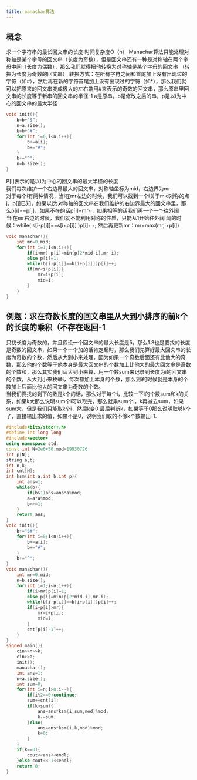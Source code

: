 ```yaml
---
title: manachar算法
---
```


## 概念
求一个字符串的最长回文串的长度
时间复杂度O（n）
Manachar算法只能处理对称轴是某个字母的回文串（长度为奇数），但是回文串还有一种是对称轴在两个字母中间（长度为偶数），那么我们就得把他转换为对称轴是某个字母的回文串 （转换为长度为奇数的回文串）
转换方式：在所有字符之间和首尾加上没有出现过的字符（如#），然后再在新的字符首尾加上没有出现过的字符（如*），那么我们就可以把原来的回文串变成极大的左右端用#来表示的奇数的回文串，那么原串里回文串的长度等于新串的回文串的半径-1
a是原串，b是修改之后的串，p是以i为中心的回文串的最大半径
```cpp
void init(){
	b=b+"$";
	n=a.size();
	b=b+"#";
	for(int i=0;i<n;i++){
		b+=a[i];
		b+="#";
	}
	b+="^";
	n=b.size();
}
```
P[i]表示的是以i为中心的回文串的最大半径的长度  
我们每次维护一个右边界最大的回文串，对称轴坐标为mid，右边界为mr  
对于每个i有两种情况，当i在mr左边的时候，我们可以找到一个i关于mid对称的点j，p[j]已知，如果以j为对称轴的回文串在我们维护的右边界最大的回文串里，那么p[i]==p[j]，如果不在的话p[i]=mr-i，如果相等的话我们再一个一个往外阔  
当i在mr右边的时候，我们就不能利用对称的性质，只能从1开始往外阔
阔的时候：while( s[i-p[i]]==s[i+p[i]] )p[i]++;
然后再更新mr：mr=max(mr,i+p[i])

```cpp
void manachar(){
	int mr=0,mid;
	for(int i=1;i<n;i++){
		if(i<mr) p[i]=min(p[2*mid-i],mr-i);
		else p[i]=1;
		while(b[i-p[i]]==b[i+p[i]])p[i]++;
		if(mr<i+p[i]){
			mr=i+p[i];
			mid=i;
		}
	}
}
```
## 例题：求在奇数长度的回文串里从大到小排序的前k个的长度的乘积（不存在返回-1
只找长度为奇数的，并且假设一个回文串的最大长度是5，那么1.3也是要找的长度是奇数的回文串，如果一个一个加的话肯定超时，那么我们先算好最大回文串的长度为奇数的个数，然后从大到小来处理，因为如果一个奇数后面还有比他大的奇数，那么他的个数等于他本身是最大回文串的个数加上比他大的最大回文串是奇数的个数和，那么其实我们从大到小来算，用一个数sum来记录到长度为i的回文串的个数，从大到小来枚举i，每次都加上本身的个数，那么到i的时候就是本身的个数加上后面比他大的回文串为奇数的个数。  
当我们要找的剩下的数是k个的话，那么对于每个i，比较一下i的个数sum和k的关系，如果k大那么说明sum个i可以取完，那么就乘sum个i，k再减去sum，如果sum大，但是我们只能取k个i，然后k变0
最后判断k，如果等于0那么说明取够k个了，直接输出求的值，如果不是0，说明我们取的不够k个数输出-1.
```cpp
#include<bits/stdc++.h>
#define int long long
#include<vector>
using namespace std;
const int N=2e6+50,mod=19930726;
int p[N];
string a,b;
int n,k;
int cnt[N];
int ksm(int a,int b,int p){
	int ans=1;
	while(b){
		if(b&1)ans=ans*a%mod;
		a=a*a%mod;
		b>>=1;
	}
	return ans;
}
void init(){
	b+="$#";
	for(int i=0;i<n;i++){
		b+=a[i];
		b+="#";
	}
	b+="^";
}
void manachar(){
	int mr=0,mid;
	n=b.size();
	for(int i=1;i<n;i++){
		if(i>mr)p[i]=1;
		else p[i]=min(p[2*mid-i],mr-i);
		while(b[i-p[i]]==b[i+p[i]])p[i]++;
		if(i+p[i]>mr){
			mr=i+p[i];
			mid=i;
		}
		cnt[p[i]-1]++;
	}
}
signed main(){
	cin>>n>>k;
	cin>>a;
	init();
	manachar();
	int ans=1;
	n=a.size();
	int sum=0;
	for(int i=n;i>0;i--){
		if(i%2==0)continue;
		sum+=cnt[i];
		if(k>sum){
			ans=ans*ksm(i,sum,mod)%mod;
			k-=sum;
		}else{
			ans=ans*ksm(i,k,mod)%mod;
			k=0;
		}
	}
	if(k==0){
		cout<<ans<<endl;
	}else cout<<-1<<endl;
	return 0;
}

```